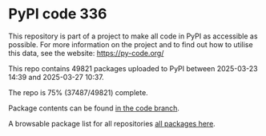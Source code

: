 # PyPI code 336

This repository is part of a project to make all code in PyPI as accessible as possible. For more information 
on the project and to find out how to utilise this data, see the website: https://py-code.org/

This repo contains 49821 packages uploaded to PyPI between 
2025-03-23 14:39 and 2025-03-27 10:37.

The repo is 75% (37487/49821) complete.

Package contents can be found [in the code branch](https://github.com/pypi-data/pypi-mirror-336/tree/code/packages).

A browsable package list for all repositories [all packages here](https://py-code.org/repositories/pypi-mirror-336).


